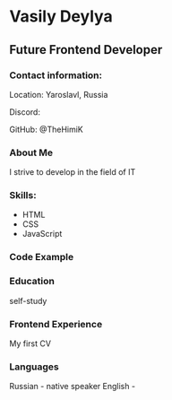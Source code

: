 # Vasily Deylya
## Future Frontend Developer

### Contact information:
Location: Yaroslavl, Russia

Discord:

GitHub: @TheHimiK

### About Me

I strive to develop in the field of IT

### Skills:
- HTML
- CSS
- JavaScript

### Code Example

### Education
  self-study
  
### Frontend Experience
My first CV

### Languages
Russian - native speaker
English - 
